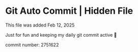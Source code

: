 # Git Auto Commit | Hidden File

This file was added Feb 12, 2025

Just for fun and keeping my daily git commit active 🤪

commit number: 2751622
